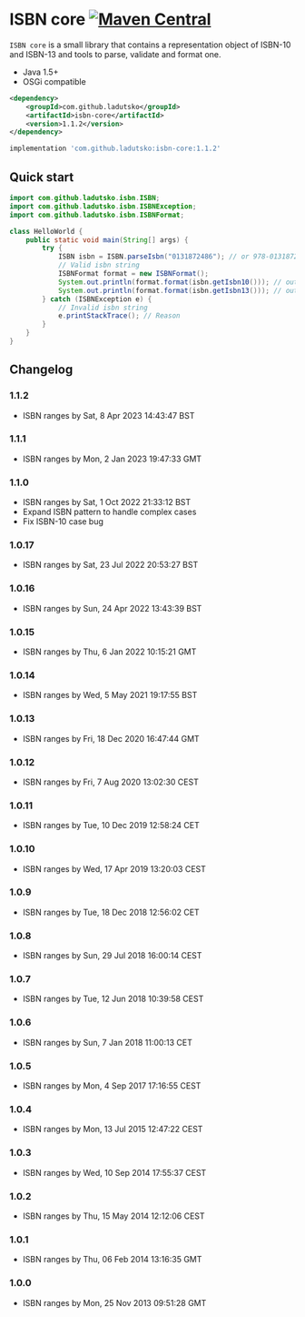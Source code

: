 # ISBN core [![Maven Central](https://maven-badges.herokuapp.com/maven-central/com.github.ladutsko/isbn-core/badge.svg)](https://maven-badges.herokuapp.com/maven-central/com.github.ladutsko/isbn-core)

`ISBN core` is a small library that contains a representation object of ISBN-10 and ISBN-13 and
tools to parse, validate and format one.
 
* Java 1.5+
* OSGi compatible

```xml
<dependency>
    <groupId>com.github.ladutsko</groupId>
    <artifactId>isbn-core</artifactId>
    <version>1.1.2</version>
</dependency>
```

```groovy
implementation 'com.github.ladutsko:isbn-core:1.1.2'
```

## Quick start

```java
import com.github.ladutsko.isbn.ISBN;
import com.github.ladutsko.isbn.ISBNException;
import com.github.ladutsko.isbn.ISBNFormat;

class HelloWorld {
    public static void main(String[] args) {
        try {
            ISBN isbn = ISBN.parseIsbn("0131872486"); // or 978-0131872486
            // Valid isbn string
            ISBNFormat format = new ISBNFormat();
            System.out.println(format.format(isbn.getIsbn10())); // output: 0-13-187248-6
            System.out.println(format.format(isbn.getIsbn13())); // output: 978-0-13-187248-6
        } catch (ISBNException e) {
            // Invalid isbn string
            e.printStackTrace(); // Reason
        }
    }
}
```

## Changelog

### 1.1.2

* ISBN ranges by Sat, 8 Apr 2023 14:43:47 BST

### 1.1.1

* ISBN ranges by Mon, 2 Jan 2023 19:47:33 GMT

### 1.1.0

* ISBN ranges by Sat, 1 Oct 2022 21:33:12 BST
* Expand ISBN pattern to handle complex cases
* Fix ISBN-10 case bug

### 1.0.17
 
* ISBN ranges by Sat, 23 Jul 2022 20:53:27 BST

### 1.0.16
 
* ISBN ranges by Sun, 24 Apr 2022 13:43:39 BST

### 1.0.15
 
* ISBN ranges by Thu, 6 Jan 2022 10:15:21 GMT

### 1.0.14
 
* ISBN ranges by Wed, 5 May 2021 19:17:55 BST

### 1.0.13
 
* ISBN ranges by Fri, 18 Dec 2020 16:47:44 GMT

### 1.0.12
 
* ISBN ranges by Fri, 7 Aug 2020 13:02:30 CEST

### 1.0.11
 
* ISBN ranges by Tue, 10 Dec 2019 12:58:24 CET

### 1.0.10
 
* ISBN ranges by Wed, 17 Apr 2019 13:20:03 CEST

### 1.0.9
 
* ISBN ranges by Tue, 18 Dec 2018 12:56:02 CET

### 1.0.8
 
* ISBN ranges by Sun, 29 Jul 2018 16:00:14 CEST

### 1.0.7
 
* ISBN ranges by Tue, 12 Jun 2018 10:39:58 CEST

### 1.0.6
 
* ISBN ranges by Sun, 7 Jan 2018 11:00:13 CET

### 1.0.5
 
* ISBN ranges by Mon, 4 Sep 2017 17:16:55 CEST

### 1.0.4
 
* ISBN ranges by Mon, 13 Jul 2015 12:47:22 CEST

### 1.0.3
 
* ISBN ranges by Wed, 10 Sep 2014 17:55:37 CEST

### 1.0.2
 
* ISBN ranges by Thu, 15 May 2014 12:12:06 CEST

### 1.0.1
 
* ISBN ranges by Thu, 06 Feb 2014 13:16:35 GMT

### 1.0.0
 
* ISBN ranges by Mon, 25 Nov 2013 09:51:28 GMT
